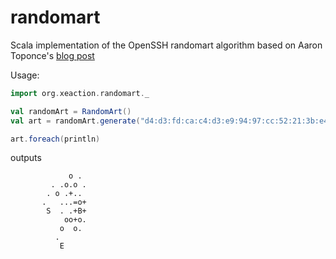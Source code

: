 randomart
=========

Scala implementation of the OpenSSH randomart algorithm based on Aaron Toponce's [blog post](https://pthree.org/2013/05/30/openssh-keys-and-the-drunken-bishop/)

Usage:

```scala
import org.xeaction.randomart._

val randomArt = RandomArt()
val art = randomArt.generate("d4:d3:fd:ca:c4:d3:e9:94:97:cc:52:21:3b:e4:ba:e9")

art.foreach(println)
```

outputs

```
             o . 
         . .o.o .
        . o .+.. 
       .   ...=o+
        S  . .+B+
            oo+o.
           o  o. 
          .      
           E     
```
